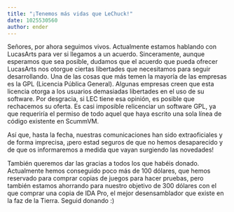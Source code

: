 ```yaml
---
title: "¡Tenemos más vidas que LeChuck!"
date: 1025530560
author: ender
---
```


Señores, por ahora seguimos vivos. Actualmente estamos hablando con LucasArts para ver si llegamos a un acuerdo. Sinceramente, aunque esperamos que sea posible, dudamos que el acuerdo que pueda ofrecer LucasArts nos otorgue ciertas libertades que necesitamos para seguir desarrollando. Una de las cosas que más temen la mayoría de las empresas es la GPL (Licencia Pública General). Algunas empresas creen que esta licencia otorga a los usuarios demasiadas libertades en el uso de su software. Por desgracia, si LEC tiene esa opinión, es posible que rechacemos su oferta. Es casi imposible relicenciar un software GPL, ya que requeriría el permiso de todo aquel que haya escrito una sola línea de código existente en ScummVM.  
  
Así que, hasta la fecha, nuestras comunicaciones han sido extraoficiales y de forma imprecisa, ¡pero estad seguros de que no hemos desaparecido y de que os informaremos a medida que vayan surgiendo las novedades!  
  
También queremos dar las gracias a todos los que habéis donado. Actualmente hemos conseguido poco más de 100 dólares, que hemos reservado para comprar copias de juegos para hacer pruebas, pero también estamos ahorrando para nuestro objetivo de 300 dólares con el que comprar una copia de IDA Pro, el mejor desensamblador que existe en la faz de la Tierra. Seguid donando :)
